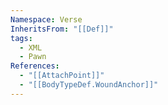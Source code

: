 ```yaml
---
Namespace: Verse
InheritsFrom: "[[Def]]"
tags:
  - XML
  - Pawn
References:
  - "[[AttachPoint]]"
  - "[[BodyTypeDef.WoundAnchor]]"
---
```

